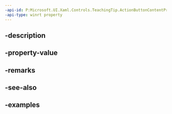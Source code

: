 ```yaml
---
-api-id: P:Microsoft.UI.Xaml.Controls.TeachingTip.ActionButtonContentProperty
-api-type: winrt property
---
```


## -description

## -property-value

## -remarks

## -see-also

## -examples

